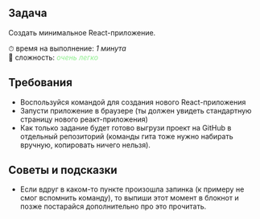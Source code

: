 ## Задача

Создать минимальное React-приложение.

⏱ время на выполнение: _1 минута_  
📶 сложность: <font color="lightgreen">_очень легко_</font>

## Требования

- Воспользуйся командой для создания нового React-приложения
- Запусти приложение в браузере (ты должен увидеть стандартную страницу нового реакт-приложения)
- Как только задание будет готово выгрузи проект на GitHub в отдельный репозиторий 
  (команды гита тоже нужно набирать вручную, копировать ничего нельзя).

## Советы и подсказки

- Если вдруг в каком-то пункте произошла запинка (к примеру не смог вспомнить команду), 
  то выпиши этот момент в блокнот и позже постарайся дополнительно про это прочитать. 
